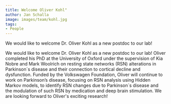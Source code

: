 ```yaml
---
title: Welcome Oliver Kohl"
author: Jan Schalla
image: images/team/kohl.jpg
tags: 
- People
---
```


<!-- excerpt start -->
We would like to welcome Dr. Oliver Kohl as a new postdoc to our lab! 
<!-- excerpt end -->

We would like to welcome Dr. Oliver Kohl as a new postdoc to our lab! 
Oliver completed his PhD at the University of Oxford under the supervision of Kia Nobre and Mark Woolrich on resting state networks (RSN) alterations in Parkinson´s disease and their connection to cortical decline and dysfunction. 
Funded by the Volkswagen Foundation, Oliver will continue to work on Parkinson’s disease, focusing on RSN analysis using Hidden Markov models, to identify RSN changes due to Parkinson´s disease and the modulation of such RSN by medication and deep brain stimulation. 
We are looking forward to Oliver's exciting research!
